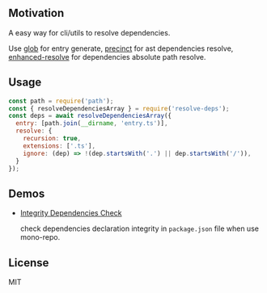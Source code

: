 ## Motivation
A easy way for cli/utils to resolve dependencies.

Use [glob](https://github.com/isaacs/node-glob) for entry generate,
[precinct](https://github.com/dependents/node-precinct) for ast dependencies resolve,
[enhanced-resolve](https://github.com/webpack/enhanced-resolve) for dependencies absolute path resolve.


## Usage
```javascript
const path = require('path');
const { resolveDependenciesArray } = require('resolve-deps');
const deps = await resolveDependenciesArray({
  entry: [path.join(__dirname, 'entry.ts')],
  resolve: {
    recursion: true,
    extensions: ['.ts'],
    ignore: (dep) => !(dep.startsWith('.') || dep.startsWith('/')),
  }
});
```

## Demos
- [Integrity Dependencies Check](./demos/integrity-check.js)

  check dependencies declaration integrity in `package.json` file when use mono-repo.

## License
MIT
